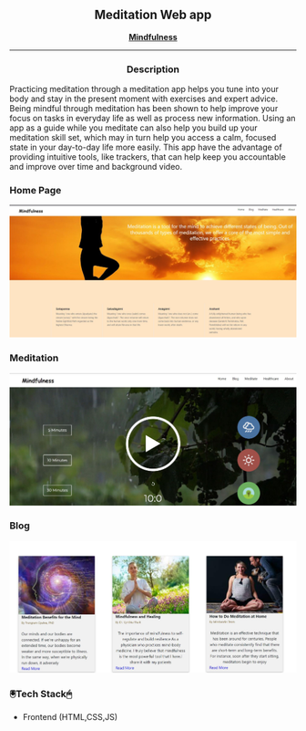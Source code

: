 <div align='center'>
  <h2>Meditation Web app</h2>
  </div>
 
<div align="center">
  
  <a href="#"> **Mindfulness** </a>
  <hr>

<h3>Description</h3>
  
  </div>
 Practicing meditation through a meditation app helps you tune into your body and stay in the present moment with exercises and expert advice. Being mindful through meditation has been shown to help improve your focus on tasks in everyday life as well as process new information. Using an app as a guide while you meditate can also help you build up your meditation skill set, which may in turn help you access a calm, focused state in your day-to-day life more easily. This app have the advantage of providing intuitive tools, like trackers, that can help keep you accountable and improve over time and background video.
 <h3>Home Page</h3>
 <div align="center">
 <img src="images/Home.JPG" />
  </div>
 <h3>Meditation</h3>
 <div align="center">
 <img src="images/Meditate.JPG" />
 </div>
 <h3>Blog</h3>
 <div align="center">
 <img src= "images/Blog.JPG"/>
 </div>
 
 
  <h3> 🖲️Tech Stack🖱</h3>
 
 * Frontend (HTML,CSS,JS)
 
